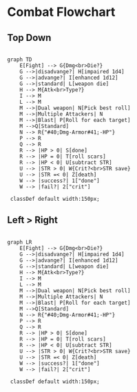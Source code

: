 # Combat Flowchart

## Top Down

```mermaid

graph TD
    E[Fight] --> G{Dmg<br>Die?}
    G -->|disadvange?| H[impaired 1d4]
    G -->|advange?| I[enhanced 1d12]
    G -->|standard| L[weapon die]
    H --> M{Atk<br>Type?}
    I --> M
    L --> M  
    M -->|Dual weapon| N[Pick best roll]
    M -->|Multiple Attackers| N
    M -->|Blast| P[Roll for each target]
    M -->Q[Standard]
    N --> R{"#40;Dmg-Armor#41;-HP"} 
    P --> R
    Q --> R
    R --> |HP > 0| S[done]
    R --> |HP = 0| T[roll scars]
    R --> |HP < 0| U[subtract STR]
    U --> |STR > 0| W{Crit?<br>STR save}
    U --> |STR =< 0| Z[death]
    W --> |success?| 1["done"]
    W --> |fail?| 2["crit"]
    
 classDef default width:150px;
```


## Left > Right

```mermaid

graph LR
    E[Fight] --> G{Dmg<br>Die?}
    G -->|disadvange?| H[impaired 1d4]
    G -->|advange?| I[enhanced 1d12]
    G -->|standard| L[weapon die]
    H --> M{Atk<br>Type?}
    I --> M
    L --> M  
    M -->|Dual weapon| N[Pick best roll]
    M -->|Multiple Attackers| N
    M -->|Blast| P[Roll for each target]
    M -->Q[Standard]
    N --> R{"#40;Dmg-Armor#41;-HP"} 
    P --> R
    Q --> R
    R --> |HP > 0| S[done]
    R --> |HP = 0| T[roll scars]
    R --> |HP < 0| U[subtract STR]
    U --> |STR > 0| W{Crit?<br>STR save}
    U --> |STR =< 0| Z[death]
    W --> |success?| 1["done"]
    W --> |fail?| 2["crit"]
    
 classDef default width:150px;
```


<script src="https://cdnjs.cloudflare.com/ajax/libs/mermaid/8.0.0/mermaid.min.js"></script>
  <script>
  var config = {
      startOnLoad:true,
      theme: 'default',
      flowchart:{
              useMaxWidth:false,
              htmlLabels:true
          }
  };
  mermaid.initialize(config);
  window.mermaid.init(undefined, document.querySelectorAll('.language-mermaid'));
  </script>
  <style media="screen">
    code.language-mermaid {
      background-color: transparent;
      border: none;
    }
  </style>


<script src="https://cdnjs.cloudflare.com/ajax/libs/mermaid/8.0.0/mermaid.min.js"></script>
  <script>
  var config = {
      startOnLoad:true,
      theme: 'default',
      flowchart:{
              useMaxWidth:false,
              htmlLabels:true
          }
  };
  mermaid.initialize(config);
  window.mermaid.init(undefined, document.querySelectorAll('.language-mermaid'));
  </script>
  <style media="screen">
    code.language-mermaid {
      background-color: transparent;
      border: none;
    }
  </style>
